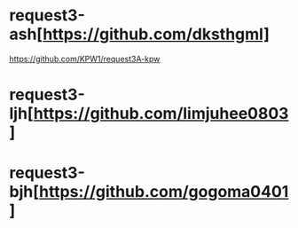 # request3-ash[https://github.com/dksthgml]
https://github.com/KPW1/request3A-kpw
# request3-ljh[https://github.com/limjuhee0803]
# request3-bjh[https://github.com/gogoma0401]
